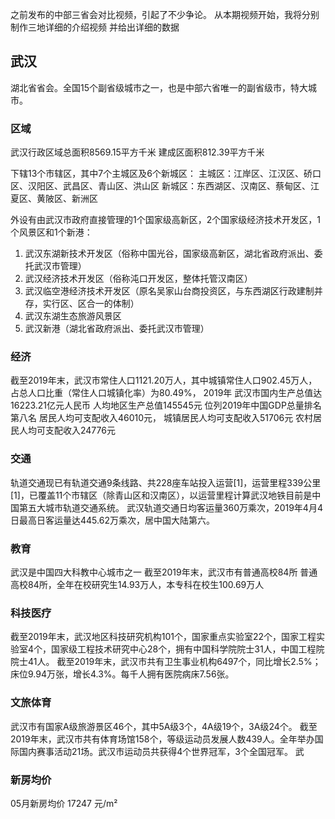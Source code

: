 
之前发布的中部三省会对比视频，引起了不少争论。
从本期视频开始，我将分别制作三地详细的介绍视频
并给出详细的数据

## 武汉

湖北省省会。全国15个副省级城市之一，也是中部六省唯一的副省级市，特大城市。

### 区域

武汉行政区域总面积8569.15平方千米
建成区面积812.39平方千米

下辖13个市辖区，其中7个主城区及6个新城区：
主城区：江岸区、江汉区、硚口区、汉阳区、武昌区、青山区、洪山区
新城区：东西湖区、汉南区、蔡甸区、江夏区、黄陂区、新洲区

外设有由武汉市政府直接管理的1个国家级高新区，2个国家级经济技术开发区，1个风景区和1个新港：
1. 武汉东湖新技术开发区（俗称中国光谷，国家级高新区，湖北省政府派出、委托武汉市管理）
2. 武汉经济技术开发区（俗称沌口开发区，整体托管汉南区）
3. 武汉临空港经济技术开发区（原名吴家山台商投资区，与东西湖区行政建制并存，实行区、区合一的体制）
4. 武汉东湖生态旅游风景区
5. 武汉新港（湖北省政府派出、委托武汉市管理）

### 经济
截至2019年末，武汉市常住人口1121.20万人，其中城镇常住人口902.45万人，占总人口比重（常住人口城镇化率）为80.49%，
2019年
武汉市国内生产总值达16223.21亿元人民币
人均地区生产总值145545元 位列2019年中国GDP总量排名第八名
居民人均可支配收入46010元，
城镇居民人均可支配收入51706元
农村居民人均可支配收入24776元

### 交通

轨道交通现已有轨道交通9条线路、共228座车站投入运营[1]，运营里程339公里[1]，已覆盖11个市辖区（除青山区和汉南区），以运营里程计算武汉地铁目前是中国第五大城市轨道交通系统。
武汉轨道交通日均客运量360万乘次，2019年4月4日最高日客运量达445.62万乘次，居中国大陆第六。

### 教育

武汉是中国四大科教中心城市之一
截至2019年末，武汉市有普通高校84所
普通高校84所，全年在校研究生14.93万人，本专科在校生100.69万人

### 科技医疗

截至2019年末，武汉地区科技研究机构101个，国家重点实验室22个，国家工程实验室4个，国家级工程技术研究中心28个，拥有中国科学院院士31人，中国工程院院士41人。
截至2019年末，武汉市共有卫生事业机构6497个，同比增长2.5%；床位9.94万张，增长4.3%。每千人拥有医院病床7.56张。

### 文旅体育

武汉市有国家A级旅游景区46个，其中5A级3个，4A级19个，3A级24个。
截至2019年末，武汉市共有体育场馆158个，等级运动员发展人数439人。全年举办国际国内赛事活动21场。武汉市运动员共获得4个世界冠军，3个全国冠军。
武

### 新房均价
05月新房均价 17247 元/m² 